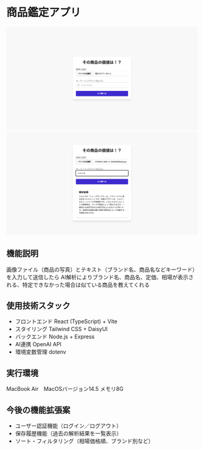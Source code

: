 # 商品鑑定アプリ

![サンプル画像](frontend/public/image01.png)
![サンプル画像](frontend/public/image02.png)


##  機能説明
画像ファイル（商品の写真）とテキスト（ブランド名、商品名などキーワード）を入力して送信したら
AI解析によりブランド名、商品名、定価、相場が表示される、特定できなかった場合は似ている商品を教えてくれる


##  使用技術スタック 
* フロントエンド React (TypeScript) + Vite
* スタイリング Tailwind CSS + DaisyUI
* バックエンド Node.js + Express
* AI連携 OpenAI API
* 環境変数管理 dotenv


##  実行環境
MacBook Air　MacOSバージョン14.5 メモリ8G

##  今後の機能拡張案
* ユーザー認証機能（ログイン／ログアウト）
* 保存履歴機能（過去の解析結果を一覧表示）
* ソート・フィルタリング（相場価格順、ブランド別など）



